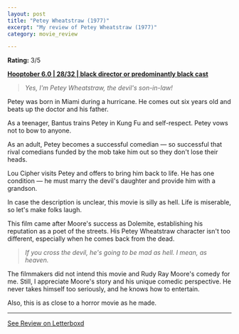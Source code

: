 ```yaml
---
layout: post
title: "Petey Wheatstraw (1977)"
excerpt: "My review of Petey Wheatstraw (1977)"
category: movie_review

---
```


**Rating:** 3/5

<b><a href="https://boxd.it/pPVYg/detail">Hooptober 6.0 | 28/32 | black director or predominantly black cast</a></b>

<blockquote><i>Yes, I'm Petey Wheatstraw, the devil's son-in-law!</i></blockquote>

Petey was born in Miami during a hurricane. He comes out six years old and beats up the doctor and his father.

As a teenager, Bantus trains Petey in Kung Fu and self-respect. Petey vows not to bow to anyone.

As an adult, Petey becomes a successful comedian — so successful that rival comedians funded by the mob take him out so they don't lose their heads.

Lou Cipher visits Petey and offers to bring him back to life. He has one condition — he must marry the devil's daughter and provide him with a grandson.

In case the description is unclear, this movie is silly as hell. Life is miserable, so let's make folks laugh.

This film came after Moore's success as Dolemite, establishing his reputation as a poet of the streets. His Petey Wheatstraw character isn't too different, especially when he comes back from the dead.

<blockquote><i>If you cross the devil, he's going to be mad as hell. I mean, as heaven.</i></blockquote>

The filmmakers did not intend this movie and Rudy Ray Moore's comedy for me. Still, I appreciate Moore's story and his unique comedic perspective. He never takes himself too seriously, and he knows how to entertain.

Also, this is as close to a horror movie as he made.

<hr>

[See Review on Letterboxd](https://boxd.it/69EnXT)
